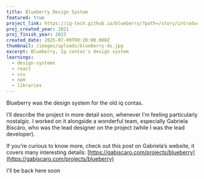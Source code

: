 ```yaml
---
title: Blueberry Design System
featured: true
project_link: https://iq-tech.github.io/blueberry/?path=/story/introduction--page
proj_created_year: 2021
proj_finish_year: 2023
created_date: 2025-07-09T00:20:00.000Z
thumbnail: /images/uploads/blueberry-ds.jpg
excerpt: Blueberry, Iq contas's design system
learnings:
  - design-systems
  - react
  - css
  - npm
  - libraries
---
```

Blueberry was the design system for the old iq contas.

I’ll describe the project in more detail soon, whenever I’m feeling particularly nostalgic. I worked on it alongside a wonderful team, especially Gabriela Biscáro, who was the lead designer on the project (while I was the lead developer).

If you’re curious to know more, check out this post on Gabriela’s website, it covers many interesting details: [https://gabiscaro.com/projects/blueberry](https://gabiscaro.com/projects/blueberry)



I'll be back here soon
